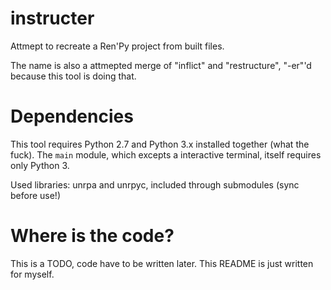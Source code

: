 # instructer

Attmept to recreate a Ren'Py project from built files.

The name is also a attmepted merge of "inflict" and "restructure", "-er"'d because this tool is doing that.

# Dependencies

This tool requires Python 2.7 and Python 3.x installed together (what the fuck). The `main` module, which excepts a interactive terminal, itself requires only Python 3. 

Used libraries: unrpa and unrpyc, included through submodules (sync before use!)

# Where is the code?

This is a TODO, code have to be written later. This README is just written for myself.
